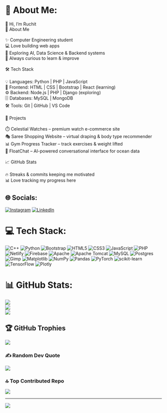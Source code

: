 # 💫 About Me:
👋 Hi, I’m Ruchit<br>🌟 About Me<br><br>✨ Computer Engineering student<br>💻 Love building web apps<br>🚀 Exploring AI, Data Science & Backend systems<br>🎯 Always curious to learn & improve<br><br>🛠 Tech Stack<br><br>💡 Languages: Python | PHP | JavaScript<br>🎨 Frontend: HTML | CSS | Bootstrap | React (learning)<br>⚙️ Backend: Node.js | PHP | Django (exploring)<br>🗄️ Databases: MySQL | MongoDB<br>🛠 Tools: Git | GitHub | VS Code<br><br>📂 Projects<br><br>⏱️ Celestial Watches – premium watch e-commerce site<br>🎭 Saree Shopping Website – virtual draping & body type recommender<br>📊 Gym Progress Tracker – track exercises & weight lifted<br>🌊 FloatChat – AI-powered conversational interface for ocean data<br><br>📈 GitHub Stats<br><br>🔥 Streaks & commits keeping me motivated<br>📊 Love tracking my progress here


## 🌐 Socials:
[![Instagram](https://img.shields.io/badge/Instagram-%23E4405F.svg?logo=Instagram&logoColor=white)](https://instagram.com/ruchittttt_30) [![LinkedIn](https://img.shields.io/badge/LinkedIn-%230077B5.svg?logo=linkedin&logoColor=white)](https://linkedin.com/in/ruchit-doshi-58a61a316) 

# 💻 Tech Stack:
![C++](https://img.shields.io/badge/c++-%2300599C.svg?style=plastic&logo=c%2B%2B&logoColor=white) ![Python](https://img.shields.io/badge/python-3670A0?style=plastic&logo=python&logoColor=ffdd54) ![Bootstrap](https://img.shields.io/badge/bootstrap-%238511FA.svg?style=plastic&logo=bootstrap&logoColor=white) ![HTML5](https://img.shields.io/badge/html5-%23E34F26.svg?style=plastic&logo=html5&logoColor=white) ![CSS3](https://img.shields.io/badge/css3-%231572B6.svg?style=plastic&logo=css3&logoColor=white) ![JavaScript](https://img.shields.io/badge/javascript-%23323330.svg?style=plastic&logo=javascript&logoColor=%23F7DF1E) ![PHP](https://img.shields.io/badge/php-%23777BB4.svg?style=plastic&logo=php&logoColor=white) ![Netlify](https://img.shields.io/badge/netlify-%23000000.svg?style=plastic&logo=netlify&logoColor=#00C7B7) ![Firebase](https://img.shields.io/badge/firebase-%23039BE5.svg?style=plastic&logo=firebase) ![Apache](https://img.shields.io/badge/apache-%23D42029.svg?style=plastic&logo=apache&logoColor=white) ![Apache Tomcat](https://img.shields.io/badge/apache%20tomcat-%23F8DC75.svg?style=plastic&logo=apache-tomcat&logoColor=black) ![MySQL](https://img.shields.io/badge/mysql-4479A1.svg?style=plastic&logo=mysql&logoColor=white) ![Postgres](https://img.shields.io/badge/postgres-%23316192.svg?style=plastic&logo=postgresql&logoColor=white) ![Gimp](https://img.shields.io/badge/Gimp-657D8B?style=plastic&logo=gimp&logoColor=FFFFFF) ![Matplotlib](https://img.shields.io/badge/Matplotlib-%23ffffff.svg?style=plastic&logo=Matplotlib&logoColor=black) ![NumPy](https://img.shields.io/badge/numpy-%23013243.svg?style=plastic&logo=numpy&logoColor=white) ![Pandas](https://img.shields.io/badge/pandas-%23150458.svg?style=plastic&logo=pandas&logoColor=white) ![PyTorch](https://img.shields.io/badge/PyTorch-%23EE4C2C.svg?style=plastic&logo=PyTorch&logoColor=white) ![scikit-learn](https://img.shields.io/badge/scikit--learn-%23F7931E.svg?style=plastic&logo=scikit-learn&logoColor=white) ![TensorFlow](https://img.shields.io/badge/TensorFlow-%23FF6F00.svg?style=plastic&logo=TensorFlow&logoColor=white) ![Plotly](https://img.shields.io/badge/Plotly-%233F4F75.svg?style=plastic&logo=plotly&logoColor=white)
# 📊 GitHub Stats:
![](https://github-readme-stats.vercel.app/api?username=RuchitDoshi30&theme=dark&hide_border=false&include_all_commits=false&count_private=false)<br/>
![](https://nirzak-streak-stats.vercel.app/?user=RuchitDoshi30&theme=dark&hide_border=false)<br/>
![](https://github-readme-stats.vercel.app/api/top-langs/?username=RuchitDoshi30&langs_count=10&theme=tokyonight&layout=compact)

## 🏆 GitHub Trophies
![](https://github-profile-trophy.vercel.app/?username=RuchitDoshi30&theme=radical&no-frame=false&no-bg=true&margin-w=4) 

### ✍️ Random Dev Quote
![](https://quotes-github-readme.vercel.app/api?type=horizontal&theme=tokyonight)

### 🔝 Top Contributed Repo
![](https://github-contributor-stats.vercel.app/api?username=RuchitDoshi30&limit=5&theme=dark&combine_all_yearly_contributions=true)

---
[![](https://visitcount.itsvg.in/api?id=RuchitDoshi30&icon=0&color=0)](https://visitcount.itsvg.in)

<!-- Proudly created with GPRM ( https://gprm.itsvg.in ) -->
